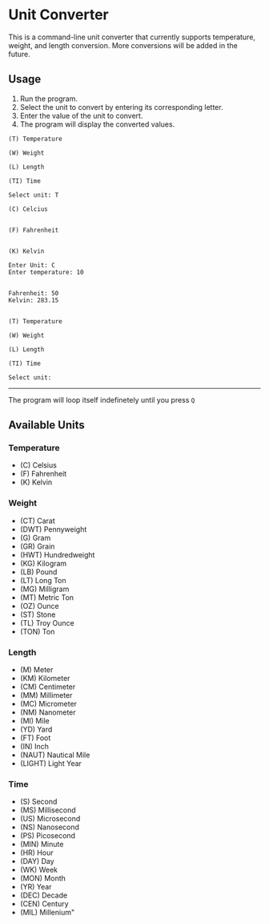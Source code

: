 # Unit Converter

This is a command-line unit converter that currently supports temperature, weight, and length conversion. More conversions will be added in the future.

## Usage

1. Run the program.
2. Select the unit to convert by entering its corresponding letter.
3. Enter the value of the unit to convert.
4. The program will display the converted values.

```
(T) Temperature

(W) Weight

(L) Length

(TI) Time

Select unit: T

(C) Celcius


(F) Fahrenheit


(K) Kelvin

Enter Unit: C
Enter temperature: 10


Fahrenheit: 50
Kelvin: 283.15


(T) Temperature

(W) Weight

(L) Length

(TI) Time

Select unit:
```

***

The program will loop itself indefinetely until you press `Q`

## Available Units

### Temperature

- (C) Celsius
- (F) Fahrenheit
- (K) Kelvin

### Weight

- (CT) Carat
- (DWT) Pennyweight
- (G) Gram
- (GR) Grain
- (HWT) Hundredweight
- (KG) Kilogram
- (LB) Pound
- (LT) Long Ton
- (MG) Milligram
- (MT) Metric Ton
- (OZ) Ounce
- (ST) Stone
- (TL) Troy Ounce
- (TON) Ton

### Length

- (M) Meter
- (KM) Kilometer
- (CM) Centimeter
- (MM) Millimeter
- (MC) Micrometer
- (NM) Nanometer
- (MI) Mile
- (YD) Yard
- (FT) Foot
- (IN) Inch
- (NAUT) Nautical Mile
- (LIGHT) Light Year

### Time

- (S) Second
- (MS) Millisecond
- (US) Microsecond
- (NS) Nanosecond
- (PS) Picosecond
- (MIN) Minute
- (HR) Hour
- (DAY) Day
- (WK) Week
- (MON) Month
- (YR) Year
- (DEC) Decade
- (CEN) Century
- (MIL) Millenium"
